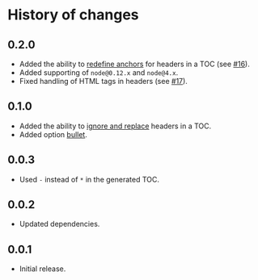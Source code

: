 History of changes
==================

0.2.0
-----

* Added the ability to [redefine anchors](https://github.com/eGavr/toc-md#redefinition-of-anchors) for headers in a TOC (see [#16]).
* Added supporting of `node@0.12.x` and `node@4.x`.
* Fixed handling of HTML tags in headers (see [#17]).

0.1.0
-----

* Added the ability to [ignore and replace](https://github.com/eGavr/toc-md#advanced-toc) headers in a TOC.
* Added option [bullet](https://github.com/eGavr/toc-md#tocinsert).

0.0.3
-----

* Used `-` instead of `*` in the generated TOC.

0.0.2
-----

* Updated dependencies.

0.0.1
-----

* Initial release.

[#16]: https://github.com/eGavr/toc-md/issues/16
[#17]: https://github.com/eGavr/toc-md/pull/17
